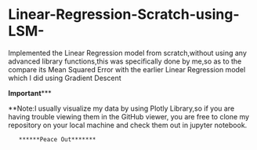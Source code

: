 # Linear-Regression-Scratch-using-LSM-
Implemented the Linear Regression model from scratch,without using any advanced library functions,this was specifically done by me,so as to the compare its Mean Squared Error with the earlier Linear Regression model which I did using Gradient Descent


**Important***** 


**Note:I usually visualize my data by using Plotly Library,so if you are having trouble viewing them in the GitHub viewer, you are free to clone my repository on your local machine and check them out in jupyter notebook.

       ******Peace Out*******
